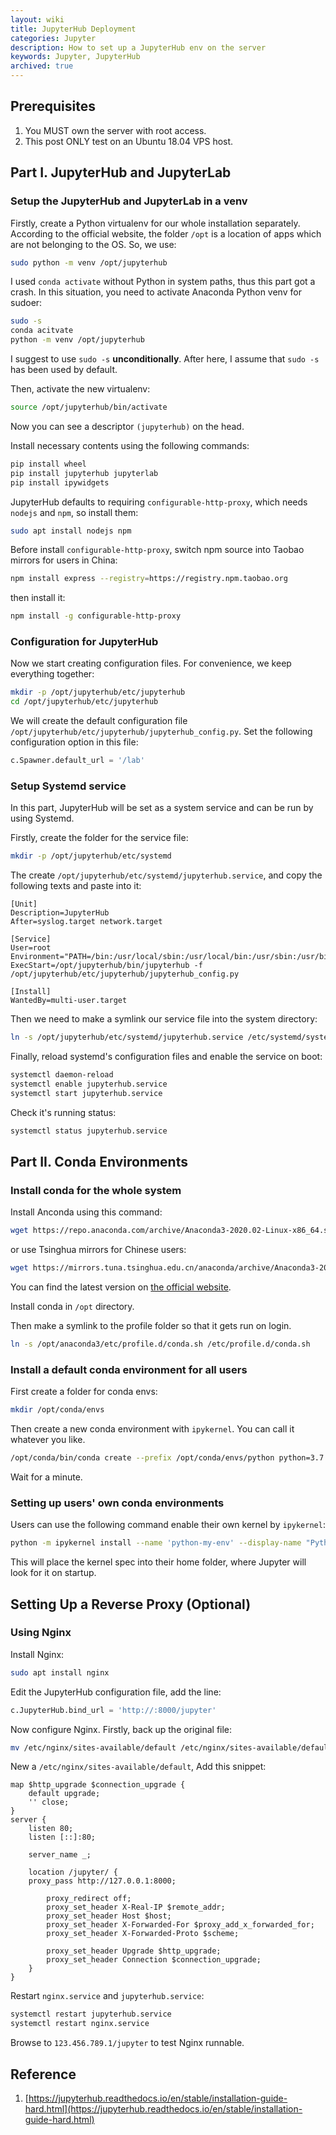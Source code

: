 ```yaml
---
layout: wiki
title: JupyterHub Deployment
categories: Jupyter
description: How to set up a JupyterHub env on the server
keywords: Jupyter, JupyterHub
archived: true
---
```


## Prerequisites
1. You MUST own the server with root access.
2. This post ONLY test on an Ubuntu 18.04 VPS host.

## Part I. JupyterHub and JupyterLab
### Setup the JupyterHub and JupyterLab in a venv
Firstly, create a Python virtualenv for our whole installation separately. According to the official website, the folder `/opt` is a location of apps which are not belonging to the OS. So, we use:  
```bash
sudo python -m venv /opt/jupyterhub
```
I used `conda activate` without Python in system paths, thus this part got a crash. In this situation, you need to activate Anaconda Python venv for sudoer:  
```bash
sudo -s
conda acitvate
python -m venv /opt/jupyterhub
```
I suggest to use `sudo -s` **unconditionally**. After here, I assume that `sudo -s` has been used by default. 

Then, activate the new virtualenv:  
```bash
source /opt/jupyterhub/bin/activate
```
Now you can see a descriptor `(jupyterhub)` on the head.  

Install necessary contents using the following commands:  
```bash
pip install wheel
pip install jupyterhub jupyterlab
pip install ipywidgets
```

JupyterHub defaults to requiring `configurable-http-proxy`, which needs `nodejs` and `npm`, so install them:   
```bash
sudo apt install nodejs npm
```
Before install `configurable-http-proxy`, switch npm source into Taobao mirrors for users in China:   
```bash
npm install express --registry=https://registry.npm.taobao.org
```
then install it:
```bash
npm install -g configurable-http-proxy
```

### Configuration for JupyterHub

Now we start creating configuration files. For convenience, we keep everything together:  

```bash
mkdir -p /opt/jupyterhub/etc/jupyterhub
cd /opt/jupyterhub/etc/jupyterhub
```

We will create the default configuration file `/opt/jupyterhub/etc/jupyterhub/jupyterhub_config.py`. Set the following configuration option in this file:   

```python
c.Spawner.default_url = '/lab'
```

### Setup Systemd service

In this part, JupyterHub will be set as a system service and can be run by using Systemd.  

Firstly, create the folder for the service file:  

```bash
mkdir -p /opt/jupyterhub/etc/systemd
```

The create `/opt/jupyterhub/etc/systemd/jupyterhub.service`, and copy the following texts and paste into it:  

```
[Unit]
Description=JupyterHub
After=syslog.target network.target

[Service]
User=root
Environment="PATH=/bin:/usr/local/sbin:/usr/local/bin:/usr/sbin:/usr/bin:/opt/jupyterhub/bin"
ExecStart=/opt/jupyterhub/bin/jupyterhub -f /opt/jupyterhub/etc/jupyterhub/jupyterhub_config.py

[Install]
WantedBy=multi-user.target
```

Then we need to make a symlink our service file into the system directory:  

```bash
ln -s /opt/jupyterhub/etc/systemd/jupyterhub.service /etc/systemd/system/jupyterhub.service
```

Finally, reload systemd's configuration files and enable the service on boot:  

```bash
systemctl daemon-reload
systemctl enable jupyterhub.service
systemctl start jupyterhub.service
```

Check it's running status:  

```bash
systemctl status jupyterhub.service
```

## Part II. Conda Environments

### Install conda for the whole system

Install Anconda using this command:  

```bash
wget https://repo.anaconda.com/archive/Anaconda3-2020.02-Linux-x86_64.sh
```

or use Tsinghua mirrors for Chinese users:  

```bash
wget https://mirrors.tuna.tsinghua.edu.cn/anaconda/archive/Anaconda3-2020.02-Linux-x86_64.sh
```

You can find the latest version on [the official website](https://www.anaconda.com/products/individual).

Install conda in `/opt` directory. 

Then make a symlink to the profile folder so that it gets run on login.  

```bash
ln -s /opt/anaconda3/etc/profile.d/conda.sh /etc/profile.d/conda.sh
```

### Install a default conda environment for all users

First create a folder for conda envs:  

```bash
mkdir /opt/conda/envs
```

Then create a new conda environment with `ipykernel`.  You can call it whatever you like.  

```bash
/opt/conda/bin/conda create --prefix /opt/conda/envs/python python=3.7 ipykernel
```

Wait for a minute. 

### Setting up users' own conda environments

Users can use the following command enable their own kernel by `ipykernel`:  

```bash
python -m ipykernel install --name 'python-my-env' --display-name "Python My Env"
```

This will place the kernel spec into their home folder, where Jupyter will look for it on startup.  

## Setting Up a Reverse Proxy (Optional)

### Using Nginx

Install Nginx:  

```bash
sudo apt install nginx
```

Edit the JupyterHub configuration file, add the line:  

```python
c.JupyterHub.bind_url = 'http://:8000/jupyter'
```

Now configure Nginx. Firstly, back up the original file:  

```bash
mv /etc/nginx/sites-available/default /etc/nginx/sites-available/default.bak
```

 New a `/etc/nginx/sites-available/default`, Add this snippet:  

```
map $http_upgrade $connection_upgrade {
	default upgrade;
	'' close;
}
server {
	listen 80;
	listen [::]:80;

	server_name _;

	location /jupyter/ {
	proxy_pass http://127.0.0.1:8000;

		proxy_redirect off;
		proxy_set_header X-Real-IP $remote_addr;
		proxy_set_header Host $host;
		proxy_set_header X-Forwarded-For $proxy_add_x_forwarded_for;
		proxy_set_header X-Forwarded-Proto $scheme;

		proxy_set_header Upgrade $http_upgrade;
		proxy_set_header Connection $connection_upgrade;
	}
}
```

Restart `nginx.service` and `jupyterhub.service`:  

```bash
systemctl restart jupyterhub.service
systemctl restart nginx.service
```

Browse to `123.456.789.1/jupyter` to test Nginx runnable.  


## Reference
1. [https://jupyterhub.readthedocs.io/en/stable/installation-guide-hard.html](https://jupyterhub.readthedocs.io/en/stable/installation-guide-hard.html)